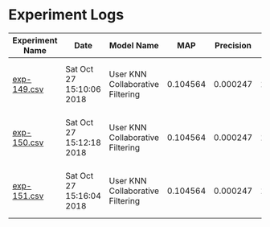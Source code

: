 # Experiment Logs
| Experiment Name | Date | Model Name | MAP | Precision | Recall | Parameters |Submission|
|---              |---   |---         |---  |---        |---     |---         |---      |
|[exp-149.csv](experiments/exp-149.csv)|Sat Oct 27 15:10:06 2018|User KNN Collaborative Filtering |0.104564|0.000247|1.000000|sparse_weights= True, verbose= False, similarity= cosine, shrink= 100, neighbourhood=100||
|[exp-150.csv](experiments/exp-150.csv)|Sat Oct 27 15:12:18 2018|User KNN Collaborative Filtering |0.104564|0.000247|1.000000|sparse_weights= True, verbose= False, similarity= cosine, shrink= 100, neighbourhood=100||
|[exp-151.csv](experiments/exp-151.csv)|Sat Oct 27 15:16:04 2018|User KNN Collaborative Filtering |0.104564|0.000247|1.000000|sparse_weights= True, verbose= False, similarity= cosine, shrink= 100, neighbourhood=100||